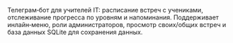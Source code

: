 Телеграм‑бот для учителей IT: расписание встреч с учениками, отслеживание прогресса по уровням и напоминания. Поддерживает инлайн‑меню, роли администраторов, просмотр своих/общих встреч и база данных SQLite для сохранения данных.
